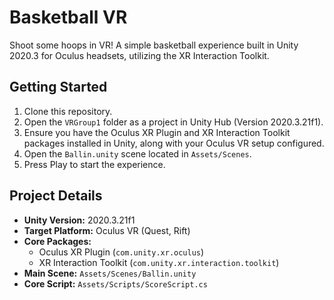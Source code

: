 # Basketball VR

Shoot some hoops in VR! A simple basketball experience built in Unity 2020.3 for Oculus headsets, utilizing the XR Interaction Toolkit.

## Getting Started

1.  Clone this repository.
2.  Open the `VRGroup1` folder as a project in Unity Hub (Version 2020.3.21f1).
3.  Ensure you have the Oculus XR Plugin and XR Interaction Toolkit packages installed in Unity, along with your Oculus VR setup configured.
4.  Open the `Ballin.unity` scene located in `Assets/Scenes`.
5.  Press Play to start the experience.

## Project Details

*   **Unity Version:** 2020.3.21f1
*   **Target Platform:** Oculus VR (Quest, Rift)
*   **Core Packages:**
    *   Oculus XR Plugin (`com.unity.xr.oculus`)
    *   XR Interaction Toolkit (`com.unity.xr.interaction.toolkit`)
*   **Main Scene:** `Assets/Scenes/Ballin.unity`
*   **Core Script:** `Assets/Scripts/ScoreScript.cs` 